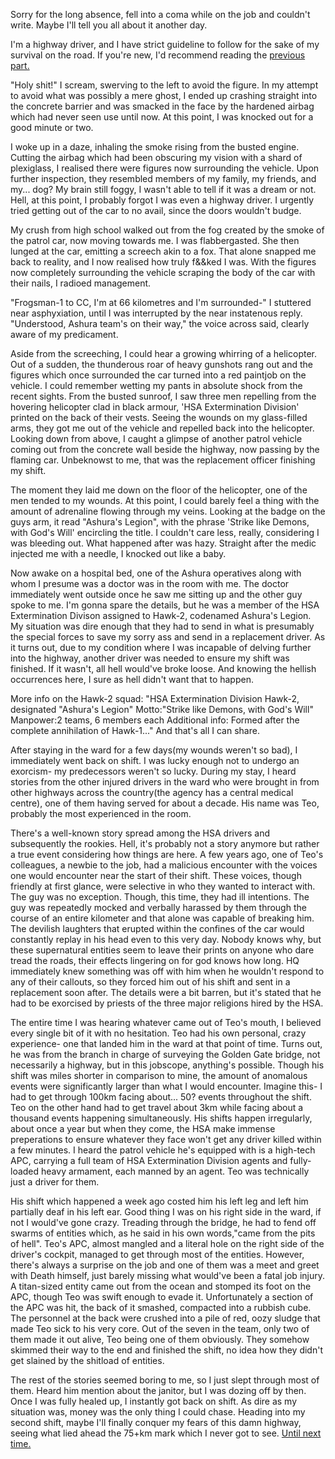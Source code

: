 Sorry for the long absence, fell into a coma while on the job and couldn't write. Maybe I'll tell you all about it another day.

I'm a highway driver, and I have strict guideline to follow for the sake of my survival on the road. If you're new, I'd recommend reading the [previous part.](https://www.reddit.com/r/nosleep/comments/qied89/i_work_as_a_highway_driver_and_have_a_strange_set/?utm_medium=android_app&utm_source=share)

"Holy shit!" I scream, swerving to the left to avoid the figure. In my attempt to avoid what was possibly a mere ghost, I ended up crashing straight into the concrete barrier and was smacked in the face by the hardened airbag which had never seen use until now. At this point, I was knocked out for a good minute or two.

I woke up in a daze, inhaling the smoke rising from the busted engine. Cutting the airbag which had been obscuring my vision with a shard of plexiglass, I realised there were figures now surrounding the vehicle. Upon further inspection, they resembled members of my family, my friends, and my... dog? My brain still foggy, I wasn't able to tell if it was a dream or not. Hell, at this point, I probably forgot I was even a highway driver. I urgently tried getting out of the car to no avail, since the doors wouldn't budge.

My crush from high school walked out from the fog created by the smoke of the patrol car, now moving towards me. I was flabbergasted. She then lunged at the car, emitting a screech akin to a fox. That alone snapped me back to reality, and I now realised how truly f&&ked I was. With the figures now completely surrounding the vehicle scraping the body of the car with their nails, I radioed management.

"Frogsman-1 to CC, I'm at 66 kilometres and I'm surrounded-" I stuttered near asphyxiation, until I was interrupted by the near instatenous reply. "Understood, Ashura team's on their way," the voice across said, clearly aware of my predicament.

Aside from the screeching, I could hear a growing whirring of a helicopter. Out of a sudden, the thunderous roar of heavy gunshots rang out and the figures which once surrounded the car turned into a red paintjob on the vehicle. I could remember wetting my pants in absolute shock from the recent sights. From the busted sunroof, I saw three men repelling from the hovering helicopter clad in black armour, 'HSA Extermination Division' printed on the back of their vests. Seeing the wounds on my glass-filled arms, they got me out of the vehicle and repelled back into the helicopter. Looking down from above, I caught a glimpse of another patrol vehicle coming out from the concrete wall beside the highway, now passing by the flaming car. Unbeknowst to me, that was the replacement officer finishing my shift.

The moment they laid me down on the floor of the helicopter, one of the men tended to my wounds. At this point, I could barely feel a thing with the amount of adrenaline flowing through my veins. Looking at the badge on the guys arm, it read "Ashura's Legion", with the phrase 'Strike like Demons, with God's Will' encircling the title. I couldn't care less, really, considering I was bleeding out. What happened after was hazy. Straight after the medic injected me with a needle, I knocked out like a baby.

Now awake on a hospital bed, one of the Ashura operatives along with whom I presume was a doctor was in the room with me. The doctor immediately went outside once he saw me sitting up and the other guy spoke to me. I'm gonna spare the details, but he was a member of the HSA Extermination Divison assigned to Hawk-2, codenamed Ashura's Legion. My situation was dire enough that they had to send in what is presumably the special forces to save my sorry ass and send in a replacement driver. As it turns out, due to my condition where I was incapable of delving further into the highway, another driver was needed to ensure my shift was finished. If it wasn't, all hell would've broke loose. And knowing the hellish occurrences here, I sure as hell didn't want that to happen.

More info on the Hawk-2 squad:
"HSA Extermination Division
Hawk-2, designated "Ashura's Legion"
Motto:"Strike like Demons, with God's Will"
Manpower:2 teams, 6 members each
Additional info: Formed after the complete annihilation of Hawk-1..."
And that's all I can share.

After staying in the ward for a few days(my wounds weren't so bad), I immediately went back on shift. I was lucky enough not to undergo an exorcism- my predecessors weren't so lucky. During my stay, I heard stories from the other injured drivers in the ward who were brought in from other highways across the country(the agency has a central medical centre), one of them having served for about a decade. His name was Teo, probably the most experienced in the room.

There's a well-known story spread among the HSA drivers and subsequently the rookies. Hell, it's probably not a story anymore but rather a true event considering how things are here. A few years ago, one of Teo's colleagues, a newbie to the job, had a malicious encounter with the voices one would encounter near the start of their shift. These voices, though friendly at first glance, were selective in who they wanted to interact with. The guy was no exception. Though, this time, they had ill intentions. The guy was repeatedly mocked and verbally harassed by them through the course of an entire kilometer and that alone was capable of breaking him. The devilish laughters that erupted within the confines of the car would constantly replay in his head even to this very day. Nobody knows why, but these supernatural entities seem to leave their prints on anyone who dare tread the roads, their effects lingering on for god knows how long. HQ immediately knew something was off with him when he wouldn't respond to any of their callouts, so they forced him out of his shift and sent in a replacement soon after. The details were a bit barren, but it's stated that he had to be exorcised by priests of the three major religions hired by the HSA.

The entire time I was hearing whatever came out of Teo's mouth, I believed every single bit of it with no hesitation. Teo had his own personal, crazy experience- one that landed him in the ward at that point of time. Turns out, he was from the branch in charge of surveying the Golden Gate bridge, not necessarily a highway, but in this jobscope, anything's possible. Though his shift was miles shorter in comparison to mine, the amount of anomalous events were significantly larger than what I would encounter. Imagine this- I had to get through 100km facing about... 50? events throughout the shift. Teo on the other hand had to get travel about 3km while facing about a thousand events happening simultaneously. His shifts happen irregularly, about once a year but when they come, the HSA make immense preperations to ensure whatever they face won't get any driver killed within a few minutes. I heard the patrol vehicle he's equipped with is a high-tech APC, carrying a full team of HSA Extermination Division agents and fully-loaded heavy armament, each manned by an agent. Teo was technically just a driver for them.

His shift which happened a week ago costed him his left leg and left him partially deaf in his left ear. Good thing I was on his right side in the ward, if not I would've gone crazy. Treading through the bridge, he had to fend off swarms of entities which, as he said in his own words,"came from the pits of hell". Teo's APC, almost mangled and a literal hole on the right side of the driver's cockpit, managed to get through most of the entities. However, there's always a surprise on the job and one of them was a meet and greet with Death himself, just barely missing what would've been a fatal job injury. A titan-sized entity came out from the ocean and stomped its foot on the APC, though Teo was swift enough to evade it. Unfortunately a section of the APC was hit, the back of it smashed, compacted into a rubbish cube. The personnel at the back were crushed into a pile of red, oozy sludge that made Teo sick to his very core. Out of the seven in the team, only two of them made it out alive, Teo being one of them obviously. They somehow skimmed their way to the end and finished the shift, no idea how they didn't get slained by the shitload of entities.

The rest of the stories seemed boring to me, so I just slept through most of them. Heard him mention about the janitor, but I was dozing off by then. Once I was fully healed up, I instantly got back on shift. As dire as my situation was, money was the only thing I could chase. Heading into my second shift, maybe I'll finally conquer my fears of this damn highway, seeing what lied ahead the 75+km mark which I never got to see. [Until next time.](https://www.reddit.com/user/LiroxtronIV)